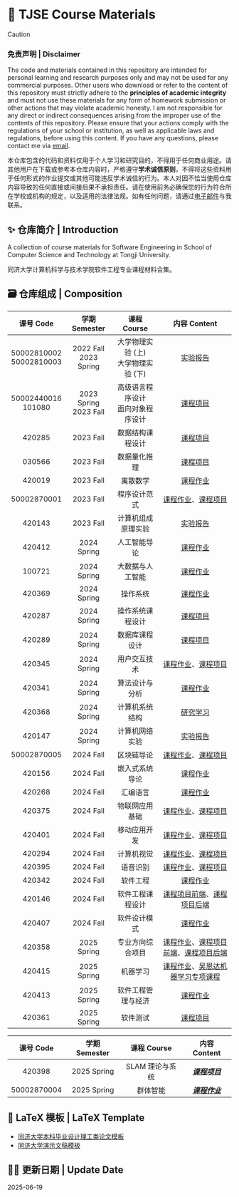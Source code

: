# 🎉 TJSE Course Materials

> [!CAUTION]
> ### 免责声明 | Disclaimer
> 
> The code and materials contained in this repository are intended for personal learning and research purposes only and may not be used for any commercial purposes. Other users who download or refer to the content of this repository must strictly adhere to the **principles of academic integrity** and must not use these materials for any form of homework submission or other actions that may violate academic honesty. I am not responsible for any direct or indirect consequences arising from the improper use of the contents of this repository. Please ensure that your actions comply with the regulations of your school or institution, as well as applicable laws and regulations, before using this content. If you have any questions, please contact me via [email](mailto:minmuslin@outlook.com).
>
> 本仓库包含的代码和资料仅用于个人学习和研究目的，不得用于任何商业用途。请其他用户在下载或参考本仓库内容时，严格遵守**学术诚信原则**，不得将这些资料用于任何形式的作业提交或其他可能违反学术诚信的行为。本人对因不恰当使用仓库内容导致的任何直接或间接后果不承担责任。请在使用前务必确保您的行为符合所在学校或机构的规定，以及适用的法律法规。如有任何问题，请通过[电子邮件](mailto:minmuslin@outlook.com)与我联系。

## ✨ 仓库简介 | Introduction

A collection of course materials for Software Engineering in School of Computer Science and Technology at Tongji University.

同济大学计算机科学与技术学院软件工程专业课程材料合集。

## 🗃️ 仓库组成 | Composition

| 课号 Code | 学期 Semester | 课程 Course | 内容 Content |
| :---: | :---: | :---: | :---: |
| 50002810002<br>50002810003 | 2022 Fall<br>2023 Spring | 大学物理实验 (上)<br>大学物理实验 (下) | [实验报告](https://github.com/MinmusLin/University_Physics_Experiment_Reports) |
| 50002440016<br>101080 | 2023 Spring<br>2023 Fall | 高级语言程序设计<br>面向对象程序设计 | [课程项目](https://github.com/MinmusLin/Advanced_Language_Programming_and_OOP_Course_Projects) |
| 420285 | 2023 Fall | 数据结构课程设计 | [课程项目](https://github.com/MinmusLin/Data_Structures_Course_Projects) |
| 030566 | 2023 Fall | 数据量化推理 | [课程项目](https://github.com/MinmusLin/Quantitative_Reasoning_Course_Project) |
| 420019 | 2023 Fall | 离散数学 | [课程作业](https://github.com/MinmusLin/Discrete_Mathematics_Course_Assignments) |
| 50002870001 | 2023 Fall | 程序设计范式 | [课程作业](https://github.com/MinmusLin/Programming_Paradigms_Course_Assignments)、[课程项目](https://github.com/MinmusLin/Teamfight_Tactics) |
| 420143 | 2023 Fall | 计算机组成原理实验 | [实验报告](https://github.com/MinmusLin/Computer_Organization_Experiment_Reports) |
| 420412 | 2024 Spring | 人工智能导论 | [课程作业](https://github.com/MinmusLin/Introduction_to_Artificial_Intelligence_Course_Assignments) |
| 100721 | 2024 Spring | 大数据与人工智能 | [课程作业](https://github.com/MinmusLin/Big_Data_and_Artificial_Intelligence_Course_Assignments) |
| 420369 | 2024 Spring | 操作系统 | [课程作业](https://github.com/MinmusLin/Operating_System_Course_Assignments) |
| 420287 | 2024 Spring | 操作系统课程设计 | [课程项目](https://github.com/MinmusLin/Minmus_Operating_System_in_Rust) |
| 420289 | 2024 Spring | 数据库课程设计 | [课程项目](https://github.com/MinmusLin/PetJoy) |
| 420345 | 2024 Spring | 用户交互技术 | [课程作业](https://github.com/MinmusLin/Human_Computer_Interface_Course_Assignments)、[课程项目](https://github.com/MinmusLin/Story_Lingo_Kids) |
| 420341 | 2024 Spring | 算法设计与分析 | [课程作业](https://github.com/MinmusLin/Analysis_and_Design_of_Algorithms_Course_Assignments) |
| 420368 | 2024 Spring | 计算机系统结构 | [研究学习](https://github.com/MinmusLin/Computer_Architecture_Research_Study) |
| 420147 | 2024 Spring | 计算机网络实验 | [实验报告](https://github.com/MinmusLin/Computer_Network_Experiment_Reports) |
| 50002870005 | 2024 Fall | 区块链导论 | [课程作业](https://github.com/MinmusLin/Introduction_to_Blockchain)、[课程项目](https://github.com/MinmusLin/Miel_Link) |
| 420156 | 2024 Fall | 嵌入式系统导论 | [课程作业](https://github.com/MinmusLin/Introduction_to_Embedded_Systems_Course_Assignments) |
| 420268 | 2024 Fall | 汇编语言 | [课程作业](https://github.com/MinmusLin/Assembly_Language_Course_Assignments) |
| 420375 | 2024 Fall | 物联网应用基础 | [课程作业](https://github.com/MinmusLin/Fundamentals_of_IoT_Applications_Course_Assignments)、[课程项目](https://github.com/MinmusLin/Regional_THP_Data_Publishing_Subscription_and_Analysis_System) |
| 420401 | 2024 Fall | 移动应用开发 | [课程作业](https://github.com/MinmusLin/Mobile_Application_Development_Course_Assignments)、[课程项目](https://github.com/Tongji-Software-2024/Atlas.Y_iOS_Application) |
| 420294 | 2024 Fall | 计算机视觉 | [课程作业](https://github.com/MinmusLin/Computer_Vision_Course_Assignments)、[课程项目](https://github.com/MinmusLin/Speedbump_Detection_and_Distance_Measurement) |
| 420395 | 2024 Fall | 语音识别 | [课程作业](https://github.com/MinmusLin/Speech_Recognition_Course_Assignments)、[课程项目](https://github.com/MinmusLin/Meeting_Minutes_Assistant) |
| 420342 | 2024 Fall | 软件工程 | [课程作业](https://github.com/MinmusLin/Software_Engineering_Course_Assignments) |
| 420146 | 2024 Fall | 软件工程课程设计 | [课程项目前端](https://github.com/Intelligent-Curtain-Wall/OssManagement_Frontend)、[课程项目后端](https://github.com/Intelligent-Curtain-Wall/OssManagement_Backend) |
| 420407 | 2024 Fall | 软件设计模式 | [课程作业](https://github.com/MinmusLin/Software_Design_Patterns_Course_Assignments) |
| 420358 | 2025 Spring | 专业方向综合项目 | [课程作业](https://github.com/MinmusLin/Diagnosis_of_Diabetic_Retinopathy)、[课程项目前端](https://github.com/MinmusLin/DiabRetina_AI_Frontend)、[课程项目后端](https://github.com/MinmusLin/DiabRetina_AI_Backend) |
| 420415 | 2025 Spring | 机器学习 | [课程作业](https://github.com/MinmusLin/Machine_Learning_Course_Assignments)、[吴恩达机器学习专项课程](https://github.com/MinmusLin/Machine_Learning_Specialization_Practice_Labs) |
| 420413 | 2025 Spring | 软件工程管理与经济 | [课程作业](https://github.com/MinmusLin/Software_Engineering_Management_and_Economics_Course_Assignments) |
| 420361 | 2025 Spring | 软件测试 | [课程项目](https://github.com/MinmusLin/Tongji_ICW_Dataset_Management_Platform_Test_Application) |

| 课号 Code | 学期 Semester | 课程 Course | 内容 Content |
| :---: | :---: | :---: | :---: |
| 420398 | 2025 Spring | SLAM 理论与系统 | ***[课程项目](https://github.com/MinmusLin/SLAM_Theory_and_Systems_Course_Project)*** |
| 50002870004 | 2025 Spring | 群体智能 | ***[课程作业](https://github.com/MinmusLin/Swarm_Intelligence_Course_Assignments)*** |

## 📑 LaTeX 模板 | LaTeX Template

* [同济大学本科毕业设计理工类论文模板](https://github.com/MinmusLin/Tongji_University_Undergraduate_Thesis_Template)
* [同济大学演示文稿模板](https://github.com/MinmusLin/Tongji_University_Beamer_Template)

## 🧑‍💻 更新日期 | Update Date

2025-06-19
